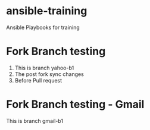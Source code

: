 # ansible-training
Ansible Playbooks for training


# Fork Branch testing
1. This is branch yahoo-b1
2. The post fork sync changes
3. Before Pull request

# Fork Branch testing - Gmail
This is branch gmail-b1

